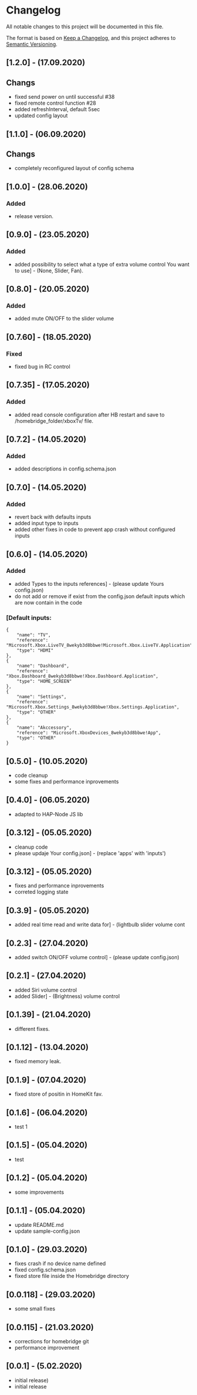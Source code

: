 # Changelog
All notable changes to this project will be documented in this file.

The format is based on [Keep a Changelog](https://keepachangelog.com/en/1.0.0/),
and this project adheres to [Semantic Versioning](https://semver.org/spec/v2.0.0.html).

## [1.2.0] - (17.09.2020)
## Changs
- fixed send power on until successful #38
- fixed remote control function #28
- added refreshInterval, default 5sec
- updated config layout

## [1.1.0] - (06.09.2020)
## Changs
- completely reconfigured layout of config schema

## [1.0.0] - (28.06.2020)
### Added
- release version.

## [0.9.0] - (23.05.2020)
### Added
- added possibility to select what a type of extra volume control You want to use] - (None, Slider, Fan).

## [0.8.0] - (20.05.2020)
### Added
- added mute ON/OFF to the slider volume

## [0.7.60] - (18.05.2020)
### Fixed
- fixed bug in RC control

## [0.7.35] - (17.05.2020)
### Added 
- added read console configuration after HB restart and save to /homebridge_folder/xboxTv/ file.

## [0.7.2] - (14.05.2020)
### Added 
- added descriptions in config.schema.json

## [0.7.0] - (14.05.2020)
### Added
- revert back with defaults inputs
- added input type to inputs
- added other fixes in code to prevent app crash without configured inputs

## [0.6.0] - (14.05.2020)
### Added
- added Types to the inputs references] - (please update Yours config.json)
- do not add or remove if exist from the config.json default inputs which are now contain in the  code
### [Default inputs:
    {   
        "name": "TV",
        "reference": "Microsoft.Xbox.LiveTV_8wekyb3d8bbwe!Microsoft.Xbox.LiveTV.Application",
        "type": "HDMI"
	},
	{
	    "name": "Dashboard",
	    "reference": "Xbox.Dashboard_8wekyb3d8bbwe!Xbox.Dashboard.Application",
	    "type": "HOME_SCREEN"
	},
	{
	    "name": "Settings",
	    "reference": "Microsoft.Xbox.Settings_8wekyb3d8bbwe!Xbox.Settings.Application",
	    "type": "OTHER"
	},
	{
	    "name": "Akccessory",
	    "reference": "Microsoft.XboxDevices_8wekyb3d8bbwe!App",
	    "type": "OTHER"
	}

## [0.5.0] - (10.05.2020) 
- code cleanup
- some fixes and performance inprovements

## [0.4.0] - (06.05.2020) 
- adapted to HAP-Node JS lib

## [0.3.12] - (05.05.2020)
- cleanup code
- please updaje Your config.json] - (replace 'apps' with 'inputs')

## [0.3.12] - (05.05.2020)
- fixes and performance inprovements
- correted logging state

## [0.3.9] - (05.05.2020)
- added real time read and write data for] - (lightbulb slider volume cont

## [0.2.3] - (27.04.2020)
- added switch ON/OFF volume control] - (please update config.json)

## [0.2.1] - (27.04.2020)
- added Siri volume control
- added Slider] - (Brightness) volume control

## [0.1.39] - (21.04.2020)
- different fixes.

## [0.1.12] - (13.04.2020)
- fixed memory leak.

## [0.1.9] - (07.04.2020)
- fixed store of positin in HomeKit fav.

## [0.1.6] - (06.04.2020)
- test 1

## [0.1.5] - (05.04.2020)
- test

## [0.1.2] - (05.04.2020)
- some improvements

## [0.1.1] - (05.04.2020)
- update README.md
- update sample-config.json

## [0.1.0] - (29.03.2020)
- fixes crash if no device name defined
- fixed config.schema.json
- fixed store file inside the Homebridge directory

## [0.0.118] - (29.03.2020)
- some small fixes

## [0.0.115] - (21.03.2020)
- corrections for homebridge git
- performance improvement

## [0.0.1] - (5.02.2020)
- initial release)
- initial release
